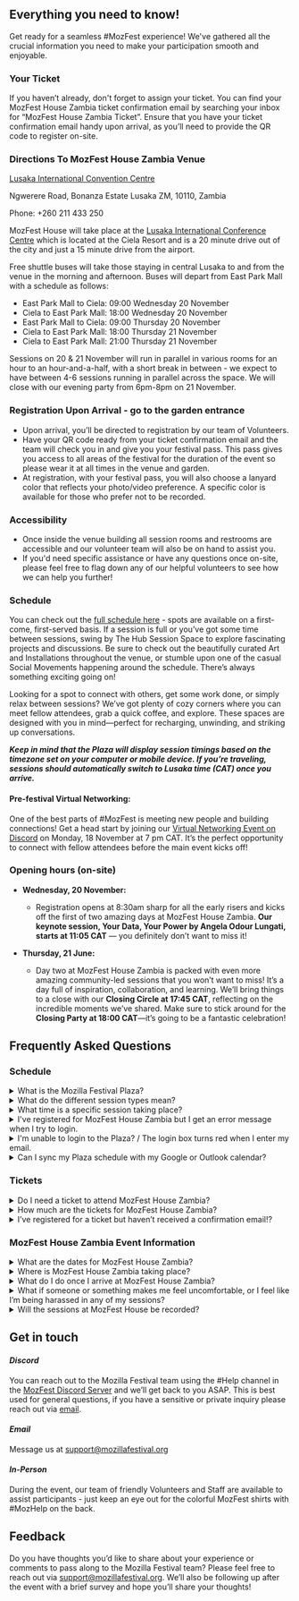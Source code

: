 <!-- This is the help page -->

## Everything you need to know!
 
Get ready for a seamless #MozFest experience! We've gathered all the crucial information you need to make your participation smooth and enjoyable.

### Your Ticket
If you haven’t already, don't forget to assign your ticket. You can find your MozFest House Zambia ticket confirmation email by searching your inbox for “MozFest House Zambia Ticket”. Ensure that you have your ticket confirmation email handy upon arrival, as you’ll need to provide the QR code to register on-site.

### Directions To MozFest House Zambia Venue

[Lusaka International Convention Centre](https://cielaresort.com/licc/)

Ngwerere Road, Bonanza Estate Lusaka ZM, 10110, Zambia

Phone: +260 211 433 250

MozFest House will take place at the [Lusaka International Conference Centre](https://cielaresort.com/licc/) which is located at the Ciela Resort and is a 20 minute drive out of the city and just a 15 minute drive from the airport.

Free shuttle buses will take those staying in central Lusaka to and from the venue in the morning and afternoon. Buses will depart from East Park Mall with a schedule as follows:  
  
* East Park Mall to Ciela: 09:00 Wednesday 20 November
* Ciela to East Park Mall: 18:00 Wednesday 20 November
* East Park Mall to Ciela: 09:00 Thursday 20 November
* Ciela to East Park Mall: 18:00 Thursday 21 November
* Ciela to East Park Mall: 21:00 Thursday 21 November

Sessions on 20 & 21 November will run in parallel in various rooms for an hour to an hour-and-a-half, with a short break in between - we expect to have between 4-6 sessions running in parallel across the space. We will close with our evening party from 6pm-8pm on 21 November.

### Registration Upon Arrival - go to the garden entrance

-   Upon arrival, you’ll be directed to registration by our team of Volunteers.
-   Have your QR code ready from your ticket confirmation email and the team will check you in and give you your festival pass. This pass gives you access to all areas of the festival for the duration of the event so please wear it at all times in the venue and garden.
-   At registration, with your festival pass, you will also choose a lanyard color that reflects your photo/video preference. A specific color is available for those who prefer not to be recorded.

### Accessibility

-   Once inside the venue building all session rooms and restrooms are accessible and our volunteer team will also be on hand to assist you.
-   If you'd need specific assistance or have any questions once on-site, please feel free to flag down any of our helpful volunteers to see how we can help you further!

### Schedule

You can check out the [full schedule here](https://schedule.mozillafestival.org/plaza) - spots are available on a first-come, first-served basis. If a session is full or you’ve got some time between sessions, swing by The Hub Session Space to explore fascinating projects and discussions. Be sure to check out the beautifully curated Art and Installations throughout the venue, or stumble upon one of the casual Social Movements happening around the schedule. There’s always something exciting going on!

Looking for a spot to connect with others, get some work done, or simply relax between sessions? We’ve got plenty of cozy corners where you can meet fellow attendees, grab a quick coffee, and explore. These spaces are designed with you in mind—perfect for recharging, unwinding, and striking up conversations.

***Keep in mind that the Plaza will display session timings based on the timezone set on your computer or mobile device. If you’re traveling, sessions should automatically switch to Lusaka time (CAT) once you arrive.***

#### Pre-festival Virtual Networking:

One of the best parts of #MozFest is meeting new people and building connections! Get a head start by joining our [Virtual Networking Event on Discord](https://mzl.la/MFHZambiaVirtualNetworkingEvent) on Monday, 18 November at 7 pm CAT. It’s the perfect opportunity to connect with fellow attendees before the main event kicks off!

### Opening hours (on-site)

-   **Wednesday, 20 November:**
	- Registration opens at 8:30am sharp for all the early risers and kicks off the first of two amazing days at MozFest House Zambia. **Our keynote session, Your Data, Your Power by Angela Odour Lungati, starts at 11:05 CAT** — you definitely don’t want to miss it!

-   **Thursday, 21 June:**
	- Day two at MozFest House Zambia is packed with even more amazing community-led sessions that you won’t want to miss! It’s a day full of inspiration, collaboration, and learning. We’ll bring things to a close with our **Closing Circle at 17:45 CAT**, reflecting on the incredible moments we’ve shared. Make sure to stick around for the **Closing Party at 18:00 CAT**—it’s going to be a fantastic celebration!

## Frequently Asked Questions

### Schedule

<details>
<summary>What is the Mozilla Festival Plaza?</summary>
Our Mozilla Festival Plaza, also known as the Mozilla Festival Schedule, is our interactive scheduling platform for MozFest House Zambia Here you will find the full lineup of our sessions, speakers and facilitators, browse through our art exhibits, as well as our amazing 'Dialogues and Debates' series and keynote. Explore and add to your calendar to create your own unforgettable experience!
</details>

<details>
<summary>What do the different session types mean?</summary>

We’ve grouped the sessions at MozFest House Zambia into a few helpful categories to help participants understand how that session will be conducted:
- **Discussion**
Synchronous live sessions bring people together to learn from each other, share experiences, and build a common understanding of a given topic.
- **Workshop**
Synchronous live sessions empower groups to  collaboratively work on a project, co-create and problem-solve collectively, while learning a new skill.
Or
Teamwork makes the dream work! Workshops are your chance to connect, create, and collaborate with fellow minds. Build projects together, learn new skills side-by-side, and tackle challenges as a team.
- **Social Moment**
Forming new connections and deepening conversations is at the heart of MozFest! Sprinkled throughout our schedule lineup you’ll find a number of Social Moments to foster those important discussions outside of a formal session.
- **Community Plenary**
Within the Mozilla Festival schedule, you’ll find various sessions and workshops specially curated or produced by Mozilla for the benefit of the community as a whole. These include our flagship Dialogue and Debate series, the festival Keynote, and other special events throughout the main stage.
- **Arts & Media**
Throughout MozFest House Zambia, you’ll find a wonderful array of engaging art exhibitions and interactive installations. These experiences can be explored in the “Arts & Media” section of the Plaza.

</details>

<details>
<summary>What time is a specific session taking place?</summary>
Each session at MozFest House Zambia will be assigned a specific time and date which you can view in the Plaza. You can click the “Schedule” tab and browse all sessions, or use the search or filter options along the top to deep dive into specific content. 

**Keep in mind that the Plaza will display session timings based on the timezone set on your computer or mobile device. If you’re traveling, sessions should automatically switch to Lusaka time (CAT) once you arrive.**

</details>

<details>
<summary>I've registered for MozFest House Zambia but I get an error message when I try to login.</summary>

  Please ensure you are logging in with the same email that you used when registering for MozFest House Zambia. If you are using the same email address, make sure you have assigned your ticket. Search for your order confirmation email (with the subject line: “MozFest House Zambia Ticket”) and then press the 'View Order' button. If you are still experiencing issues after assigning your ticket, please reach out to [support@mozillafestival.org](mailto:support@mozillafestival.org).
</details>

<details>
<summary>I'm unable to login to the Plaza? / The login box turns red when I enter my email.</summary>

There are a couple of reasons for your email address not being accepted by the system:
- If you have just registered, it can take up to 5 minutes for the schedule to recognize your email address. Please wait a moment and try again.
- Did someone else register on your behalf? First ensure they have assigned the ticket to you, and if they have, you will need to complete your ticket sign up - check your inbox for an email from [support@tito.io](mailto:support@tito.io).
- If you're still having problems logging in after following these steps get in touch with on in the #help channel on Discord or email us at [support@mozillafestival.org](mailto:support@mozillafestival.org)
</details>

<details>
<summary>Can I sync my Plaza schedule with my Google or Outlook calendar?</summary>

  Yes! Follow the simple instructions [HERE](https://schedule.mozillafestival.org/sync-calendar) to add your MozFest session calendar
</details>

 
### Tickets

<details>
<summary>Do I need a ticket to attend MozFest House Zambia?</summary>

Yes, to be able to attend MozFest House Zambia you will need to have registered for a ticket on our website. Tickets are available on our [ticketing page](https://www.mozillafestival.org/en/?tito=%2FMozilla%2Fmozfest-house-zambia%2Fen%2Fregistrations%2Fnew).
</details>

<details>
<summary>How much are the tickets for MozFest House Zambia?</summary> 


MozFest House Zambia offers two ticket options:

- Community Pass: Available at no cost.
- Philanthropic Access Ticket: Donation-based, allowing you to contribute and support the event.

</details>

<details>
<summary>I’ve registered for a ticket but haven’t received a confirmation email!?</summary>

Ticket confirmations are sent from support@tito.io. Please check your spam in case it’s sent there. If you haven't received your ticket please reach out to support@mozillafestival.org
</details>

### MozFest House Zambia Event Information

<details>
<summary>What are the dates for MozFest House Zambia?</summary>
MozFest House Zambia will be taking place 20-21 November 2024
</details>

<details>
<summary>Where is MozFest House Zambia taking place?</summary>
The event will be held at the Lusaka International Convention Centre in Lusaka, Zambia.

* Venue website link: [https://cielaresort.com/licc/](https://cielaresort.com/licc/)
* Google Maps link: [https://maps.app.goo.gl/1iUooTFTCcq4LKye6](https://maps.app.goo.gl/1iUooTFTCcq4LKye6)

</details>

<details>
<summary>What do I do once I arrive at MozFest House Zambia?</summary>
Welcome! As you arrive at the venue you will find helpful signs and navigation aids directing you to the registration desk. From there you’ll be checked in and provided with your MozFest badge - it’s important you wear that badge at all times during the event. If you ever get lost, just keep an eye out for the colorful shirts that have #MozHelp on the back and we’ll be happy to point you in the right direction. 
</details>

<details>
<summary>What if someone or something makes me feel uncomfortable, or I feel like I’m being harassed in any of my sessions?</summary>

All of our Mozilla Festival events are governed by our [Community Participation Guidelines](https://www.mozillafestival.org/en/guidelines/). If at any time you feel uncomfortable or would like to report a concern, you can approach any staff member or Volunteer for immediate aid and report any issues to festivalsafety@mozilla.com for follow-up with our MozFest Safety team.
</details>

<details>
<summary>Will the sessions at MozFest House be recorded?</summary>
Our  Keynote session and 'Dialogues and Debates' series are recorded and will be available to live stream and watch after the event. Beyond that, sessions at MozFest House Zambia will not be recorded.
</details>

## Get in touch

#### *Discord*

You can reach out to the Mozilla Festival team using the #Help channel in the [MozFest Discord Server](https://discord.com/invite/mozfest) and we’ll get back to you ASAP. This is best used for general questions, if you have a sensitive or private inquiry please reach out via [email](mailto:support@mozillafestival.org).

#### *Email*

Message us at [support@mozillafestival.org](mailto:support@mozillafestival.org)

#### *In-Person*

During the event, our team of friendly Volunteers and Staff are available to assist participants - just keep an eye out for the colorful MozFest shirts with #MozHelp on the back.  

## Feedback

Do you have thoughts you’d like to share about your experience or comments to pass along to the Mozilla Festival team? Please feel free to reach out via [support@mozillafestival.org](mailto:support@mozillafestival.org). We’ll also be following up after the event with a brief survey and hope you’ll share your thoughts!

